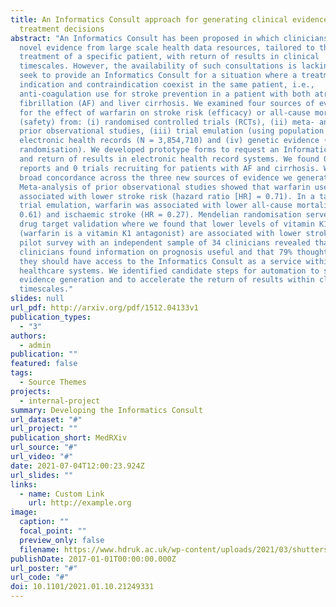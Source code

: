 ```yaml
---
title: An Informatics Consult approach for generating clinical evidence for
  treatment decisions
abstract: "An Informatics Consult has been proposed in which clinicians request
  novel evidence from large scale health data resources, tailored to the
  treatment of a specific patient, with return of results in clinical
  timescales. However, the availability of such consultations is lacking. We
  seek to provide an Informatics Consult for a situation where a treatment
  indication and contraindication coexist in the same patient, i.e.,
  anti-coagulation use for stroke prevention in a patient with both atrial
  fibrillation (AF) and liver cirrhosis. We examined four sources of evidence
  for the effect of warfarin on stroke risk (efficacy) or all-cause mortality
  (safety) from: (i) randomised controlled trials (RCTs), (ii) meta- analysis of
  prior observational studies, (iii) trial emulation (using population
  electronic health records (N = 3,854,710) and (iv) genetic evidence (Mendelian
  randomisation). We developed prototype forms to request an Informatics Consult
  and return of results in electronic health record systems. We found 0 RCT
  reports and 0 trials recruiting for patients with AF and cirrhosis. We found
  broad concordance across the three new sources of evidence we generated.
  Meta-analysis of prior observational studies showed that warfarin use was
  associated with lower stroke risk (hazard ratio [HR] = 0.71). In a target
  trial emulation, warfarin was associated with lower all-cause mortality (HR =
  0.61) and ischaemic stroke (HR = 0.27). Mendelian randomisation served as a
  drug target validation where we found that lower levels of vitamin K1
  (warfarin is a vitamin K1 antagonist) are associated with lower stroke risk. A
  pilot survey with an independent sample of 34 clinicians revealed that 85% of
  clinicians found information on prognosis useful and that 79% thought that
  they should have access to the Informatics Consult as a service within their
  healthcare systems. We identified candidate steps for automation to scale
  evidence generation and to accelerate the return of results within clinical
  timescales."
slides: null
url_pdf: http://arxiv.org/pdf/1512.04133v1
publication_types:
  - "3"
authors:
  - admin
publication: ""
featured: false
tags:
  - Source Themes
projects:
  - internal-project
summary: Developing the Informatics Consult
url_dataset: "#"
url_project: ""
publication_short: MedRXiv
url_source: "#"
url_video: "#"
date: 2021-07-04T12:00:23.924Z
url_slides: ""
links:
  - name: Custom Link
    url: http://example.org
image:
  caption: ""
  focal_point: ""
  preview_only: false
  filename: https://www.hdruk.ac.uk/wp-content/uploads/2021/03/shutterstock_317585759-2-800x450.jpg
publishDate: 2017-01-01T00:00:00.000Z
url_poster: "#"
url_code: "#"
doi: 10.1101/2021.01.10.21249331
---
```

